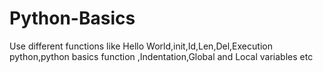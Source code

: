 # Python-Basics
Use different functions like Hello World,init,Id,Len,Del,Execution python,python basics function ,Indentation,Global and Local variables etc
